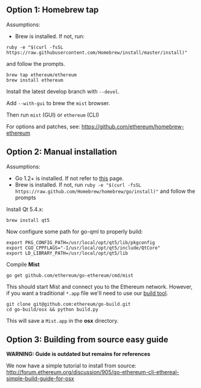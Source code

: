 ## Option 1: Homebrew tap

Assumptions:
* Brew is installed. If not, run:
```
ruby -e "$(curl -fsSL https://raw.githubusercontent.com/Homebrew/install/master/install)"
```
and follow the prompts.

```
brew tap ethereum/ethereum
brew install ethereum
```

Install the latest develop branch with `--devel`.

Add `--with-gui` to brew the `mist` browser.

Then run `mist` (GUI) or `ethereum` (CLI)

For options and patches, see: https://github.com/ethereum/homebrew-ethereum

## Option 2: Manual installation

Assumptions:
* Go 1.2+ is installed. If not refer to [this](https://github.com/ethereum/go-ethereum/wiki/Installing-Go) page.
* Brew is installed. If not, run `ruby -e "$(curl -fsSL https://raw.github.com/Homebrew/homebrew/go/install)"` and follow the prompts

Install Qt 5.4.x:

```brew install qt5```

Now configure some path for go-qml to properly build:

```
export PKG_CONFIG_PATH=/usr/local/opt/qt5/lib/pkgconfig
export CGO_CPPFLAGS="-I/usr/local/opt/qt5/include/QtCore"
export LD_LIBRARY_PATH=/usr/local/opt/qt5/lib
```

Compile **Mist**

```
go get github.com/ethereum/go-ethereum/cmd/mist
```

This should start Mist and connect you to the Ethereum network. However, if you want a traditional `*.app` file we'll need to use our [build tool](https://github.com/ethereum/go-build).

```
git clone git@github.com:ethereum/go-build.git
cd go-build/osx && python build.py
```

This will save a `Mist.app` in the **osx** directory.

## Option 3: Building from source easy guide

**WARNING: Guide is outdated but remains for references**

We now have a simple tutorial to install from source:
http://forum.ethereum.org/discussion/905/go-ethereum-cli-ethereal-simple-build-guide-for-osx